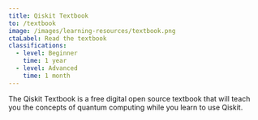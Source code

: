 ```yaml
---
title: Qiskit Textbook
to: /textbook
image: /images/learning-resources/textbook.png
ctaLabel: Read the textbook
classifications:
  - level: Beginner
    time: 1 year
  - level: Advanced
    time: 1 month
---
```

The Qiskit Textbook is a free digital open source textbook that will teach you the concepts of quantum computing while you learn to use Qiskit.